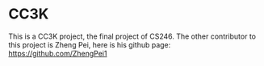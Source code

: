 # CC3K
This is a CC3K project, the final project of CS246. The other contributor to this project is Zheng Pei, here is his github page: https://github.com/ZhengPei1
